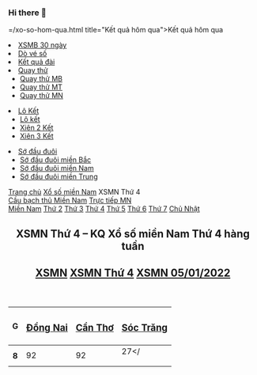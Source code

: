 ### Hi there 👋

<!--
**GOngLove/GOngLove** is a ✨ _special_ ✨ repository because its `README.md` (this file) appears on your GitHub profile.

Here are some ideas to get you started:

- 🔭 I’m currently working on ...
- 🌱 I’m currently learning ...
- 👯 I’m looking to collaborate on ...
- 🤔 I’m looking for help with ...
- 💬 Ask me about ...
- 📫 How to reach me: ...
- 😄 Pronouns: ...
- ⚡ Fun fact: ...
-->
=/xo-so-hom-qua.html title="Kết quả hôm qua">Kết quả hôm qua</a><li><a href=/xsmb-30-ngay.html title="XSMB 30 ngày">XSMB 30 ngày</a><li><a href=/do-so.html title="Dò vé số">Dò vé số</a><li><a href=/xo-so-theo-dai.html title="Kết quả đài">Kết quả đài</a></ul><li class=menu_li><a href=/quay-thu.html class=menu_a title="Quay thử">Quay thử</a><ul class=menu_down><li><a href=/quay-thu-xsmb.html title="Quay thử MB">Quay thử MB</a><li><a href=/quay-thu-xsmt.html title="Quay thử MT">Quay thử MT</a><li><a href=/quay-thu-xsmn.html title="Quay thử MN">Quay thử MN</a></ul><li class=menu_li><a href=/lo-ket.html class=menu_a title="Lô Kết">Lô Kết</a><ul class=menu_down><li><a href=/lo-ket.html title="Lô kết">Lô kết</a><li><a href=/xien-2-ket.html title="Xiên 2 Kết">Xiên 2 Kết</a><li><a href=/xien-3-ket.html title="Xiên 3 Kết">Xiên 3 Kết</a></ul><li class=menu_li><a href=/so-dau-duoi-mb.html class=menu_a title="Sớ đầu đuôi">Sớ đầu đuôi</a><ul class=menu_down><li><a href=/so-dau-duoi-mb.html title="Sớ đầu đuôi miền Bắc">Sớ đầu đuôi miền Bắc</a><li><a href=/so-dau-duoi-mn.html title="Sớ đầu đuôi miền Nam">Sớ đầu đuôi miền Nam</a><li><a href=/so-dau-duoi-mt.html title="Sớ đầu đuôi miền Trung">Sớ đầu đuôi miền Trung</a></ul></ul></nav></header><main class=main><div class=main-content><div class=breadcrumb><a title="Trang chủ" href="/">Trang chủ</a> <a title="Xổ số miền Nam" href=/xo-so-mien-nam/xsmn-p1.html>Xổ số miền Nam</a> <span>XSMN Thứ 4</span></div><div class=content-left><div id=curr_living_neo style=display:none class=live-lottery><span class=live-title>Đang tường thuật Xổ số <span id=lottery_living_name></span></span> <a id=curr_living_btn href=javascript:void(0) rel=nofollow class=live-btn title="➜ Xem ngay">➜ Xem ngay</a></div><div class=section><div class=link-loto><a title="Cầu bạch thủ Miền Nam" href=/cau-mien-bac/cau-bach-thu.html>Cầu bạch thủ Miền Nam</a> <a title="Trực tiếp MN" href=/tuong-thuat-mien-nam/xsmn-tructiep.html>Trực tiếp MN</a></div><div class=menu-item4><a title="Miền Nam" href=/xo-so-mien-nam/xsmn-p1.html>Miền Nam</a> <a title="XSMB thứ 2" href=/xsmn-thu-2.html>Thứ 2</a> <a title="XSMB thứ 3" href=/xsmn-thu-3.html>Thứ 3</a> <a class=active title="XSMB thứ 4" href=/xsmn-thu-4.html>Thứ 4</a> <a title="XSMB thứ 5" href=/xsmn-thu-5.html>Thứ 5</a> <a title="XSMB thứ 6" href=/xsmn-thu-6.html>Thứ 6</a> <a title="XSMB thứ 7" href=/xsmn-thu-7.html>Thứ 7</a> <a title="XSMB chủ nhật" href=/xsmn-chu-nhat-cn.html>Chủ Nhật</a></div></div><section class=section id=mn_kqngay_12012022 style=display:none><header class=section-header><div class=live-box-title>Tường thuật trực tiếp XSMN</div><div id=ketquamnlivehead></div><h2 class=site-link><a title=XSMN href=/xo-so-mien-nam/xsmn-p1.html>XSMN</a> <a title="XSMN Thứ 4" href=/xsmn-thu-4.html>XSMN Thứ 4</a> <a title="XSMN 12/01/2022" href=/xsmn-12-01-2022.html>XSMN 12/01/2022</a></h2></header><div class=section-content id=mn_kqngay_12012022_kq></div></section><section class=section id=mn_kqngay_05012022><header class=section-header><h1>XSMN Thứ 4 – KQ Xổ số miền Nam Thứ 4 hàng tuần</h1><h2 class=site-link><a title=XSMN href=/xo-so-mien-nam/xsmn-p1.html>XSMN</a> <a title="XSMN Thứ 4" href=/xsmn-thu-4.html>XSMN Thứ 4</a> <a title="XSMN 05/01/2022" href=/xsmn-05-01-2022.html>XSMN 05/01/2022</a></h2></header><div class=section-content id=mn_kqngay_05012022_kq><table class=table-result><thead><tr><th class=name-prize>G<th class=prize-col3><h3><a title="Xổ số Đồng Nai" href=/xo-so-dong-nai/xsdn-p1.html>Đồng Nai</a></h3><th class=prize-col3><h3><a title="Xổ số Cần Thơ" href=/xo-so-can-tho/xsct-p1.html>Cần Thơ</a></h3><th class=prize-col3><h3><a title="Xổ số Sóc Trăng" href=/xo-so-soc-trang/xsst-p1.html>Sóc Trăng</a></h3><tbody><tr><th>8<td><span class="xs_prize1 color_red">92</span><td><span class="xs_prize1 color_red">92</span><td><span class="xs_prize1 color_red">27</
